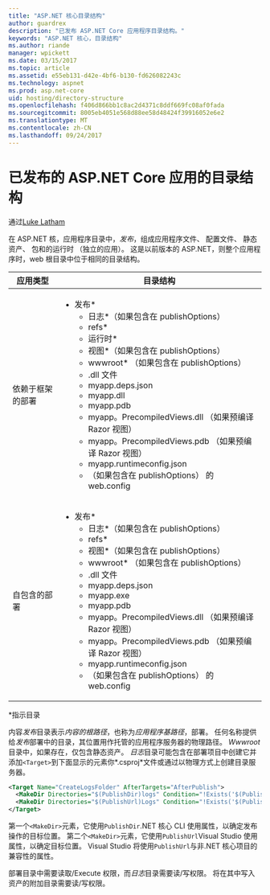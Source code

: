 ```yaml
---
title: "ASP.NET 核心目录结构"
author: guardrex
description: "已发布 ASP.NET Core 应用程序目录结构。"
keywords: "ASP.NET 核心，目录结构"
ms.author: riande
manager: wpickett
ms.date: 03/15/2017
ms.topic: article
ms.assetid: e55eb131-d42e-4bf6-b130-fd626082243c
ms.technology: aspnet
ms.prod: asp.net-core
uid: hosting/directory-structure
ms.openlocfilehash: f406d866bb1c8ac2d4371c8ddf669fc08af0fada
ms.sourcegitcommit: 8005eb4051e568d88ee58d48424f39916052e6e2
ms.translationtype: MT
ms.contentlocale: zh-CN
ms.lasthandoff: 09/24/2017
---
```

# <a name="directory-structure-of-published-aspnet-core-apps"></a>已发布的 ASP.NET Core 应用的目录结构

通过[Luke Latham](https://github.com/guardrex)

在 ASP.NET 核，应用程序目录中，*发布*，组成应用程序文件、 配置文件、 静态资产、 包和的运行时 （独立的应用）。 这是以前版本的 ASP.NET，则整个应用程序时，web 根目录中位于相同的目录结构。

| 应用类型 | 目录结构 |
| --- | --- |
| 依赖于框架的部署 | <ul><li>发布\*<ul><li>日志\*（如果包含在 publishOptions）</li><li>refs\*</li><li>运行时\*</li><li>视图\*（如果包含在 publishOptions）</li><li>wwwroot\* （如果包含在 publishOptions）</li><li>.dll 文件</li><li>myapp.deps.json</li><li>myapp.dll</li><li>myapp.pdb</li><li>myapp。PrecompiledViews.dll （如果预编译 Razor 视图）</li><li>myapp。PrecompiledViews.pdb （如果预编译 Razor 视图）</li><li>myapp.runtimeconfig.json</li><li>（如果包含在 publishOptions） 的 web.config</li></ul></li></ul> |
| 自包含的部署 | <ul><li>发布\*<ul><li>日志\*（如果包含在 publishOptions）</li><li>refs\*</li><li>视图\*（如果包含在 publishOptions）</li><li>wwwroot\* （如果包含在 publishOptions）</li><li>.dll 文件</li><li>myapp.deps.json</li><li>myapp.exe</li><li>myapp.pdb</li><li>myapp。PrecompiledViews.dll （如果预编译 Razor 视图）</li><li>myapp。PrecompiledViews.pdb （如果预编译 Razor 视图）</li><li>myapp.runtimeconfig.json</li><li>（如果包含在 publishOptions） 的 web.config</li></ul></li></ul> |
\*指示目录

内容*发布*目录表示*内容的根路径*，也称为*应用程序基路径*，部署。 任何名称提供给*发布*部署中的目录，其位置用作托管的应用程序服务器的物理路径。 *Wwwroot*目录中，如果存在，仅包含静态资产。 *日志*目录可能包含在部署项目中创建它并添加`<Target>`到下面显示的元素你*.csproj*文件或通过以物理方式上创建目录服务器。

```xml
<Target Name="CreateLogsFolder" AfterTargets="AfterPublish">
  <MakeDir Directories="$(PublishDir)logs" Condition="!Exists('$(PublishDir)logs')" />
  <MakeDir Directories="$(PublishUrl)Logs" Condition="!Exists('$(PublishUrl)Logs')" />
</Target>
```

第一个`<MakeDir>`元素，它使用`PublishDir`.NET 核心 CLI 使用属性，以确定发布操作的目标位置。 第二个`<MakeDir>`元素，它使用`PublishUrl`Visual Studio 使用属性，以确定目标位置。 Visual Studio 将使用`PublishUrl`与非.NET 核心项目的兼容性的属性。

部署目录中需要读取/Execute 权限，而*日志*目录需要读/写权限。 将在其中写入资产的附加目录需要读/写权限。
